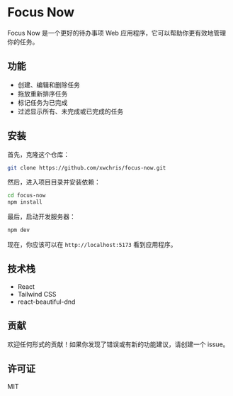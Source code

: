 # Focus Now

Focus Now 是一个更好的待办事项 Web 应用程序，它可以帮助你更有效地管理你的任务。

## 功能

- 创建、编辑和删除任务
- 拖放重新排序任务
- 标记任务为已完成
- 过滤显示所有、未完成或已完成的任务

## 安装

首先，克隆这个仓库：

```bash
git clone https://github.com/xwchris/focus-now.git
```

然后，进入项目目录并安装依赖：

```bash
cd focus-now
npm install
```

最后，启动开发服务器：
```bash
npm dev
```

现在，你应该可以在 `http://localhost:5173` 看到应用程序。

## 技术栈
- React
- Tailwind CSS
- react-beautiful-dnd

## 贡献
欢迎任何形式的贡献！如果你发现了错误或有新的功能建议，请创建一个 issue。

## 许可证
MIT
